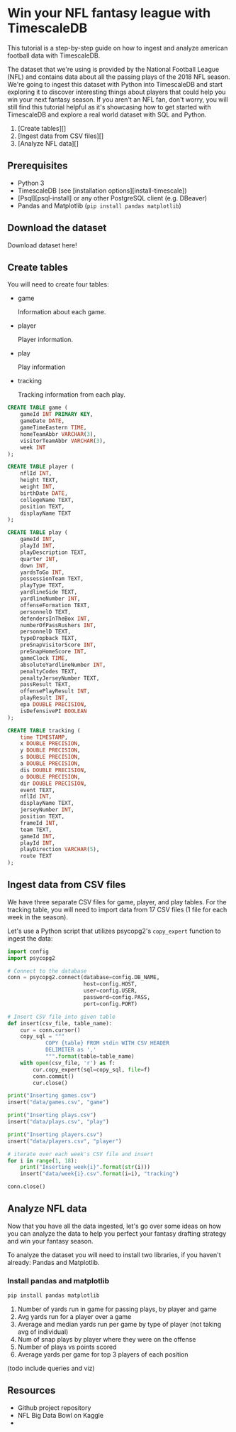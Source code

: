 # Win your NFL fantasy league with TimescaleDB

This tutorial is a step-by-step guide on how to ingest and analyze american football data with TimescaleDB.

The dataset that we're using is provided by the National Football League (NFL) and contains data about 
all the passing plays of the 2018 NFL season. We're going to ingest this dataset with Python into TimescaleDB 
and start exploring it to discover interesting things about players that could help you win your next fantasy season. 
If you aren't an NFL fan, don't worry, you will still find this tutorial helpful as it's showcasing how to 
get started with TimescaleDB and explore a real world dataset with SQL and Python.


1. [Create tables][]
2. [Ingest data from CSV files][] 
3. [Analyze NFL data][]
   
## Prerequisites

* Python 3
* TimescaleDB (see [installation options][install-timescale]) 
* [Psql][psql-install] or any other PostgreSQL client (e.g. DBeaver)
* Pandas and Matplotlib (`pip install pandas matplotlib`)

## Download the dataset

Download dataset here!

## Create tables

You will need to create four tables:

* game
  
  Information about each game.
* player
  
  Player information.
* play
  
  Play information
* tracking
  
  Tracking information from each play.

```sql
CREATE TABLE game (
    gameId INT PRIMARY KEY,
    gameDate DATE,
    gameTimeEastern TIME,
    homeTeamAbbr VARCHAR(3),
    visitorTeamAbbr VARCHAR(3),
    week INT
);

CREATE TABLE player (
    nflId INT,
    height TEXT,
    weight INT,
    birthDate DATE,
    collegeName TEXT,
    position TEXT,
    displayName TEXT
);

CREATE TABLE play (
    gameId INT,
    playId INT,
    playDescription TEXT,
    quarter INT,
    down INT,
    yardsToGo INT,
    possessionTeam TEXT,
    playType TEXT,
    yardlineSide TEXT,
    yardlineNumber INT,
    offenseFormation TEXT,
    personnelO TEXT,
    defendersInTheBox INT,
    numberOfPassRushers INT,
    personnelD TEXT,
    typeDropback TEXT,
    preSnapVisitorScore INT,
    preSnapHomeScore INT,
    gameClock TIME,
    absoluteYardlineNumber INT,
    penaltyCodes TEXT,
    penaltyJerseyNumber TEXT,
    passResult TEXT,
    offensePlayResult INT,
    playResult INT,
    epa DOUBLE PRECISION,
    isDefensivePI BOOLEAN
);

CREATE TABLE tracking (
    time TIMESTAMP,
    x DOUBLE PRECISION,
    y DOUBLE PRECISION,
    s DOUBLE PRECISION,
    a DOUBLE PRECISION,
    dis DOUBLE PRECISION,
    o DOUBLE PRECISION,
    dir DOUBLE PRECISION,
    event TEXT,
    nflId INT,
    displayName TEXT,
    jerseyNumber INT,
    position TEXT,
    frameId INT,
    team TEXT,
    gameId INT,
    playId INT,
    playDirection VARCHAR(5),
    route TEXT
);
```

## Ingest data from CSV files

We have three separate CSV files for game, player, and play tables. For the tracking table, you will need to
import data from 17 CSV files (1 file for each week in the season).

Let's use a Python script that utilizes psycopg2's `copy_expert` function to ingest the data:

```python
import config
import psycopg2

# Connect to the database
conn = psycopg2.connect(database=config.DB_NAME, 
                        host=config.HOST, 
                        user=config.USER, 
                        password=config.PASS, 
                        port=config.PORT)

# Insert CSV file into given table
def insert(csv_file, table_name):
    cur = conn.cursor()
    copy_sql = """
            COPY {table} FROM stdin WITH CSV HEADER
            DELIMITER as ','
            """.format(table=table_name)
    with open(csv_file, 'r') as f:
        cur.copy_expert(sql=copy_sql, file=f)
        conn.commit()
        cur.close()

print("Inserting games.csv")
insert("data/games.csv", "game")

print("Inserting plays.csv")
insert("data/plays.csv", "play")

print("Inserting players.csv")
insert("data/players.csv", "player")

# iterate over each week's CSV file and insert
for i in range(1, 18): 
    print("Inserting week{i}".format(str(i)))
    insert("data/week{i}.csv".format(i=i), "tracking")

conn.close()
```

## Analyze NFL data

Now that you have all the data ingested, let's go over some ideas on how you can analyze the data to help you perfect
your fantasy drafting strategy and win your fantasy season.

To analyze the dataset you will need to install two libraries, if you haven't already: Pandas and Matplotlib.

### Install pandas and matplotlib
```bash
pip install pandas matplotlib
```

1. Number of yards run in game for passing plays, by player and game 
1. Avg yards run for a player over a game
1. Average and median yards run per game by type of player (not taking avg of individual)
1. Num of snap plays by player where they were on the offense
1. Number of plays vs points scored
1. Average yards per game for top 3 players of each position

(todo include queries and viz)


## Resources

* Github project repository
* NFL Big Data Bowl on Kaggle
* 